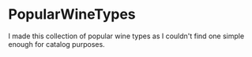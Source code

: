 # PopularWineTypes

I made this collection of popular wine types as I couldn't find one simple enough for catalog purposes.
